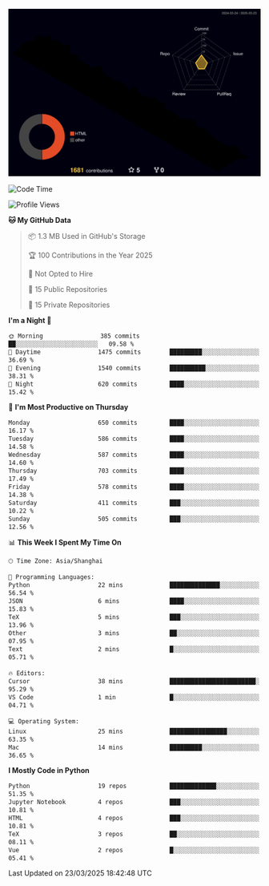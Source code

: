 <!--![](https://raw.githubusercontent.com/BorisYang326/BorisYang326/output/github-contribution-grid-snake-dark.svg) -->
![](./profile-3d-contrib/profile-night-rainbow.svg)
<!--START_SECTION:waka-->
![Code Time](http://img.shields.io/badge/Code%20Time-847%20hrs%2041%20mins-blue)

![Profile Views](http://img.shields.io/badge/Profile%20Views-1-blue)

**🐱 My GitHub Data** 

> 📦 1.3 MB Used in GitHub's Storage 
 > 
> 🏆 100 Contributions in the Year 2025
 > 
> 🚫 Not Opted to Hire
 > 
> 📜 15 Public Repositories 
 > 
> 🔑 15 Private Repositories 
 > 
**I'm a Night 🦉** 

```text
🌞 Morning                385 commits         ██░░░░░░░░░░░░░░░░░░░░░░░   09.58 % 
🌆 Daytime                1475 commits        █████████░░░░░░░░░░░░░░░░   36.69 % 
🌃 Evening                1540 commits        ██████████░░░░░░░░░░░░░░░   38.31 % 
🌙 Night                  620 commits         ████░░░░░░░░░░░░░░░░░░░░░   15.42 % 
```
📅 **I'm Most Productive on Thursday** 

```text
Monday                   650 commits         ████░░░░░░░░░░░░░░░░░░░░░   16.17 % 
Tuesday                  586 commits         ████░░░░░░░░░░░░░░░░░░░░░   14.58 % 
Wednesday                587 commits         ████░░░░░░░░░░░░░░░░░░░░░   14.60 % 
Thursday                 703 commits         ████░░░░░░░░░░░░░░░░░░░░░   17.49 % 
Friday                   578 commits         ████░░░░░░░░░░░░░░░░░░░░░   14.38 % 
Saturday                 411 commits         ███░░░░░░░░░░░░░░░░░░░░░░   10.22 % 
Sunday                   505 commits         ███░░░░░░░░░░░░░░░░░░░░░░   12.56 % 
```


📊 **This Week I Spent My Time On** 

```text
🕑︎ Time Zone: Asia/Shanghai

💬 Programming Languages: 
Python                   22 mins             ██████████████░░░░░░░░░░░   56.54 % 
JSON                     6 mins              ████░░░░░░░░░░░░░░░░░░░░░   15.83 % 
TeX                      5 mins              ███░░░░░░░░░░░░░░░░░░░░░░   13.96 % 
Other                    3 mins              ██░░░░░░░░░░░░░░░░░░░░░░░   07.95 % 
Text                     2 mins              █░░░░░░░░░░░░░░░░░░░░░░░░   05.71 % 

🔥 Editors: 
Cursor                   38 mins             ████████████████████████░   95.29 % 
VS Code                  1 min               █░░░░░░░░░░░░░░░░░░░░░░░░   04.71 % 

💻 Operating System: 
Linux                    25 mins             ████████████████░░░░░░░░░   63.35 % 
Mac                      14 mins             █████████░░░░░░░░░░░░░░░░   36.65 % 
```

**I Mostly Code in Python** 

```text
Python                   19 repos            █████████████░░░░░░░░░░░░   51.35 % 
Jupyter Notebook         4 repos             ███░░░░░░░░░░░░░░░░░░░░░░   10.81 % 
HTML                     4 repos             ███░░░░░░░░░░░░░░░░░░░░░░   10.81 % 
TeX                      3 repos             ██░░░░░░░░░░░░░░░░░░░░░░░   08.11 % 
Vue                      2 repos             █░░░░░░░░░░░░░░░░░░░░░░░░   05.41 % 
```




 Last Updated on 23/03/2025 18:42:48 UTC
<!--END_SECTION:waka-->
